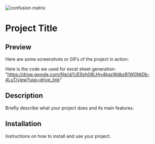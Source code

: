 ![confusion matrix](https://github.com/user-attachments/assets/afaeb368-9c9a-4de1-a675-55fd540bdb65)
# Project Title

## Preview
Here are some screenshots or GIFs of the project in action:

Here is the code we used for excel sheet generation:
"https://drive.google.com/file/d/1JE9zh08LHjy4kgzWdbzB1W0NtDb-4LuT/view?usp=drive_link"

## Description
Briefly describe what your project does and its main features.

## Installation
Instructions on how to install and use your project.
